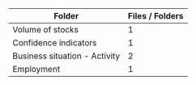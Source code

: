 | Folder                        |   Files / Folders |
|-------------------------------|-------------------|
| Volume of stocks              |                 1 |
| Confidence indicators         |                 1 |
| Business situation - Activity |                 2 |
| Employment                    |                 1 |